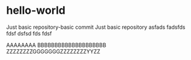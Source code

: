 # hello-world
Just basic repository-basic commit
Just basic repository
asfads
fadsfds
fdsf
dsfsd
fds
fdsf

AAAAAAAA
BBBBBBBBBBBBBBBBBBBB
ZZZZZZZZGGGGGGGZZZZZZZZYYZZ
